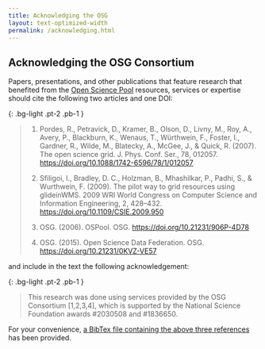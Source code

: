 ```yaml
---
title: Acknowledging the OSG
layout: text-optimized-width
permalink: /acknowledging.html
---
```


## Acknowledging the OSG Consortium

Papers, presentations, and other publications that feature research that benefited from the [Open Science Pool](/services/open_science_pool.html) resources, services or expertise should cite the following two articles and one DOI:

{: .bg-light .pt-2 .pb-1 }
> 1. Pordes, R., Petravick, D., Kramer, B., Olson, D., Livny, M., Roy, A., Avery, P., Blackburn, K., Wenaus, T., Würthwein, F., Foster, I., Gardner, R., Wilde, M., Blatecky, A., McGee, J., & Quick, R. (2007). The open science grid. J. Phys. Conf. Ser., 78, 012057. https://doi.org/10.1088/1742-6596/78/1/012057
> 
> 2. Sfiligoi, I., Bradley, D. C., Holzman, B., Mhashilkar, P., Padhi, S., & Wurthwein, F. (2009). The pilot way to grid resources using glideinWMS. 2009 WRI World Congress on Computer Science and Information Engineering, 2, 428–432. https://doi.org/10.1109/CSIE.2009.950
>
> 3. OSG. (2006). OSPool. OSG. https://doi.org/10.21231/906P-4D78
> 
> 4. OSG. (2015). Open Science Data Federation. OSG. https://doi.org/10.21231/0KVZ-VE57

and include in the text the following acknowledgement:

{: .bg-light .pt-2 .pb-1 }
> This research was done using services provided by the OSG Consortium [1,2,3,4], which is supported by the National Science Foundation awards #2030508 and #1836650.

For your convenience, [a BibTex file containing the above three references](/assets/osg.bib) has been provided.
